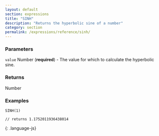 ```yaml
---
layout: default
section: expressions
title: "SINH"
description: "Returns the hyperbolic sine of a number"
category: section
permalink: /expressions/reference/sinh/
---
```


### Parameters

`value` Number (__required__) - The value for which to calculate the hyperbolic sine.

### Returns

Number

### Examples

~~~
SINH(1)

// returns 1.1752011936438014
~~~
{: .language-js}